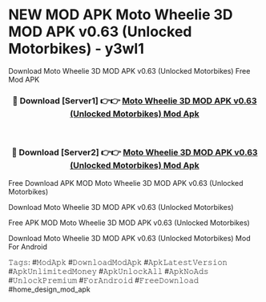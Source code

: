 # NEW MOD APK Moto Wheelie 3D MOD APK v0.63 (Unlocked Motorbikes) - y3wl1
Download Moto Wheelie 3D MOD APK v0.63 (Unlocked Motorbikes) Free Mod APK

<div align="center">
<h3>🔴 Download [Server1] 👉👉 <a href="https://apk-comot.site?title=Moto_Wheelie_3D_MOD_APK_v0.63_(Unlocked_Motorbikes)">Moto Wheelie 3D MOD APK v0.63 (Unlocked Motorbikes) Mod Apk</a></h3><br>

<h3>🔴 Download [Server2] 👉👉 <a href="https://apk-comot.site?title=Moto_Wheelie_3D_MOD_APK_v0.63_(Unlocked_Motorbikes)">Moto Wheelie 3D MOD APK v0.63 (Unlocked Motorbikes) Mod Apk</a></h3>
</div>


Free Download APK MOD Moto Wheelie 3D MOD APK v0.63 (Unlocked Motorbikes)

Download Moto Wheelie 3D MOD APK v0.63 (Unlocked Motorbikes) 

Free APK MOD Moto Wheelie 3D MOD APK v0.63 (Unlocked Motorbikes) 

Download Moto Wheelie 3D MOD APK v0.63 (Unlocked Motorbikes) Mod For Android

𝚃𝚊𝚐𝚜: #𝙼𝚘𝚍𝙰𝚙𝚔 #𝙳𝚘𝚠𝚗𝚕𝚘𝚊𝚍𝙼𝚘𝚍𝙰𝚙𝚔 #𝙰𝚙𝚔𝙻𝚊𝚝𝚎𝚜𝚝𝚅𝚎𝚛𝚜𝚒𝚘𝚗 #𝙰𝚙𝚔𝚄𝚗𝚕𝚒𝚖𝚒𝚝𝚎𝚍𝙼𝚘𝚗𝚎𝚢 #𝙰𝚙𝚔𝚄𝚗𝚕𝚘𝚌𝚔𝙰𝚕𝚕 #𝙰𝚙𝚔𝙽𝚘𝙰𝚍𝚜 #𝚄𝚗𝚕𝚘𝚌𝚔𝙿𝚛𝚎𝚖𝚒𝚞𝚖 #𝙵𝚘𝚛𝙰𝚗𝚍𝚛𝚘𝚒𝚍 #𝙵𝚛𝚎𝚎𝙳𝚘𝚠𝚗𝚕𝚘𝚊𝚍 #home_design_mod_apk